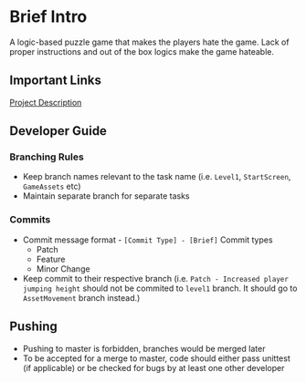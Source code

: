 # Brief Intro

A logic-based puzzle game that makes the players hate the game. Lack of proper instructions and out of the box logics make the game hateable.

## Important Links
[Project Description](https://docs.google.com/document/d/1wsvezhbjeXZ0c99UihmvqSuooGYO6Wm_a1-OGeNVvOY/edit?usp=sharing)


## Developer Guide

### Branching Rules
- Keep branch names relevant to the task name (i.e. `Level1`, `StartScreen`, `GameAssets` etc)
- Maintain separate branch for separate tasks

### Commits
- Commit message format - `[Commit Type] - [Brief]`
    Commit types
    - Patch
    - Feature
    - Minor Change
- Keep commit to their respective branch (i.e. `Patch - Increased player jumping height` should not be commited to `level1` branch. It should go to `AssetMovement` branch instead.)

## Pushing
- Pushing to master is forbidden, branches would be merged later
- To be accepted for a merge to master, code should either pass unittest (if applicable) or be checked for bugs by at least one other developer